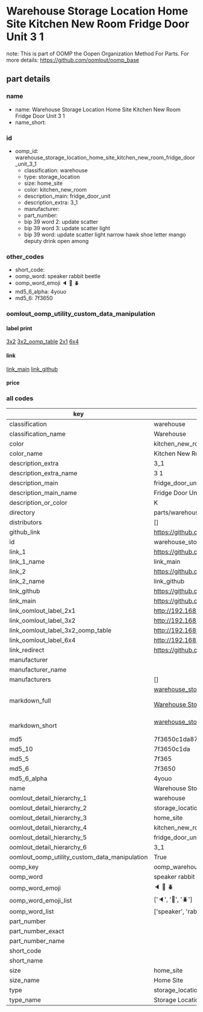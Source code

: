 # Warehouse Storage Location Home Site Kitchen New Room Fridge Door Unit 3 1  

note: This is part of OOMP the Oopen Organization Method For Parts. For more details: https://github.com/oomlout/oomp_base

##  part details
  







### name
* name: Warehouse Storage Location Home Site Kitchen New Room Fridge Door Unit 3 1
* name_short: 
### id
* oomp_id: warehouse_storage_location_home_site_kitchen_new_room_fridge_door_unit_3_1
  * classification: warehouse
  * type: storage_location
  * size: home_site
  * color: kitchen_new_room
  * description_main: fridge_door_unit
  * description_extra: 3_1
  * manufacturer: 
  * part_number: 
  * bip 39 word 2: update scatter
  * bip 39 word 3: update scatter light
  * bip 39 word: update scatter light narrow hawk shoe letter mango deputy drink open among

### other_codes
* short_code: 
* oomp_word: speaker rabbit beetle
* oomp_word_emoji :speaker: :rabbit: :beetle:
* md5_6_alpha: 4youo
* md5_6: 7f3650






### oomlout_oomp_utility_custom_data_manipulation
#### label print
[3x2](http://192.168.1.245:1112/?label=oomp%204youo)
[3x2_oomp_table](http://192.168.1.108:1112/?label=oomp%204youo)
[2x1](http://192.168.1.242:1112/?label=oomp%204youo)
[6x4](http://192.168.1.55:1112/?label=oomp%204youo)    

#### link

[link_main](https://github.com/oomlout/oomlout_oomp_version_1_messy/tree/main/parts/warehouse_storage_location_home_site_kitchen_new_room_fridge_door_unit_3_1) [link_github](https://github.com/oomlout/oomlout_oomp_version_1_messy/tree/main/parts/warehouse_storage_location_home_site_kitchen_new_room_fridge_door_unit_3_1)                             

#### price







### all codes 
| key | value |  
| --- | --- |  
| classification | warehouse |  
| classification_name | Warehouse |  
| color | kitchen_new_room |  
| color_name | Kitchen New Room |  
| description_extra | 3_1 |  
| description_extra_name | 3 1 |  
| description_main | fridge_door_unit |  
| description_main_name | Fridge Door Unit |  
| description_or_color | K  |  
| directory | parts/warehouse_storage_location_home_site_kitchen_new_room_fridge_door_unit_3_1 |  
| distributors | [] |  
| github_link | https://github.com/oomlout/oomlout_oomp_part_src/tree/main/parts/warehouse_storage_location_home_site_kitchen_new_room_fridge_door_unit_3_1 |  
| id | warehouse_storage_location_home_site_kitchen_new_room_fridge_door_unit_3_1 |  
| link_1 | https://github.com/oomlout/oomlout_oomp_version_1_messy/tree/main/parts/warehouse_storage_location_home_site_kitchen_new_room_fridge_door_unit_3_1 |  
| link_1_name | link_main |  
| link_2 | https://github.com/oomlout/oomlout_oomp_version_1_messy/tree/main/parts/warehouse_storage_location_home_site_kitchen_new_room_fridge_door_unit_3_1 |  
| link_2_name | link_github |  
| link_github | https://github.com/oomlout/oomlout_oomp_version_1_messy/tree/main/parts/warehouse_storage_location_home_site_kitchen_new_room_fridge_door_unit_3_1 |  
| link_main | https://github.com/oomlout/oomlout_oomp_version_1_messy/tree/main/parts/warehouse_storage_location_home_site_kitchen_new_room_fridge_door_unit_3_1 |  
| link_oomlout_label_2x1 | http://192.168.1.242:1112/?label=oomp%204youo |  
| link_oomlout_label_3x2 | http://192.168.1.245:1112/?label=oomp%204youo |  
| link_oomlout_label_3x2_oomp_table | http://192.168.1.108:1112/?label=oomp%204youo |  
| link_oomlout_label_6x4 | http://192.168.1.55:1112/?label=oomp%204youo |  
| link_redirect | https://github.com/oomlout/oomlout_oomp_version_1_messy/tree/main/parts/warehouse_storage_location_home_site_kitchen_new_room_fridge_door_unit_3_1 |  
| manufacturer |  |  
| manufacturer_name |  |  
| manufacturers | [] |  
| markdown_full | [warehouse_storage_location_home_site_kitchen_new_room_fridge_door_unit_3_1](none)<br>[](none)<br>[Warehouse Storage Location Home Site Kitchen New Room Fridge Door Unit 3 1](none)<br><br> |  
| markdown_short | [warehouse_storage_location_home_site_kitchen_new_room_fridge_door_unit_3_1](none)<br><br> |  
| md5 | 7f3650c1da87301319b4e93103301f74 |  
| md5_10 | 7f3650c1da |  
| md5_5 | 7f365 |  
| md5_6 | 7f3650 |  
| md5_6_alpha | 4youo |  
| name | Warehouse Storage Location Home Site Kitchen New Room Fridge Door Unit 3 1 |  
| oomlout_detail_hierarchy_1 | warehouse |  
| oomlout_detail_hierarchy_2 | storage_location |  
| oomlout_detail_hierarchy_3 | home_site |  
| oomlout_detail_hierarchy_4 | kitchen_new_room |  
| oomlout_detail_hierarchy_5 | fridge_door_unit |  
| oomlout_detail_hierarchy_6 | 3_1 |  
| oomlout_oomp_utility_custom_data_manipulation | True |  
| oomp_key | oomp_warehouse_storage_location_home_site_kitchen_new_room_fridge_door_unit_3_1 |  
| oomp_word | speaker rabbit beetle |  
| oomp_word_emoji | :speaker: :rabbit: :beetle: |  
| oomp_word_emoji_list | [':speaker:', ':rabbit:', ':beetle:'] |  
| oomp_word_list | ['speaker', 'rabbit', 'beetle'] |  
| part_number |  |  
| part_number_exact |  |  
| part_number_name |  |  
| short_code |  |  
| short_name |  |  
| size | home_site |  
| size_name | Home Site |  
| type | storage_location |  
| type_name | Storage Location |  
